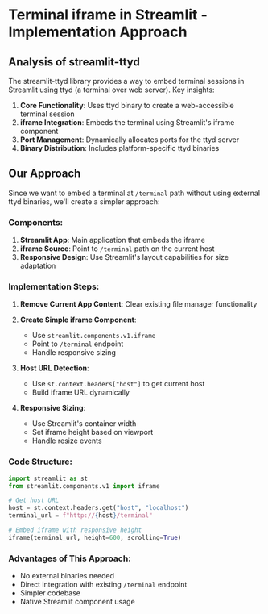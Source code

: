 # Terminal iframe in Streamlit - Implementation Approach

## Analysis of streamlit-ttyd

The streamlit-ttyd library provides a way to embed terminal sessions in Streamlit using ttyd (a terminal over web server). Key insights:

1. **Core Functionality**: Uses ttyd binary to create a web-accessible terminal session
2. **iframe Integration**: Embeds the terminal using Streamlit's iframe component
3. **Port Management**: Dynamically allocates ports for the ttyd server
4. **Binary Distribution**: Includes platform-specific ttyd binaries

## Our Approach

Since we want to embed a terminal at `/terminal` path without using external ttyd binaries, we'll create a simpler approach:

### Components:
1. **Streamlit App**: Main application that embeds the iframe
2. **iframe Source**: Point to `/terminal` path on the current host
3. **Responsive Design**: Use Streamlit's layout capabilities for size adaptation

### Implementation Steps:

1. **Remove Current App Content**: Clear existing file manager functionality
2. **Create Simple iframe Component**: 
   - Use `streamlit.components.v1.iframe`
   - Point to `/terminal` endpoint
   - Handle responsive sizing

3. **Host URL Detection**:
   - Use `st.context.headers["host"]` to get current host
   - Build iframe URL dynamically

4. **Responsive Sizing**:
   - Use Streamlit's container width
   - Set iframe height based on viewport
   - Handle resize events

### Code Structure:
```python
import streamlit as st
from streamlit.components.v1 import iframe

# Get host URL
host = st.context.headers.get("host", "localhost")
terminal_url = f"http://{host}/terminal"

# Embed iframe with responsive height
iframe(terminal_url, height=600, scrolling=True)
```

### Advantages of This Approach:
- No external binaries needed
- Direct integration with existing `/terminal` endpoint
- Simpler codebase
- Native Streamlit component usage